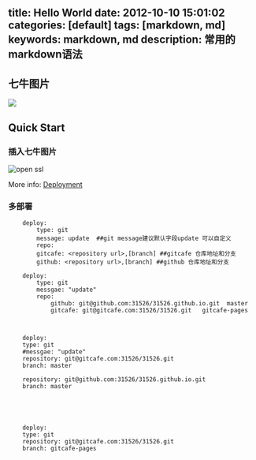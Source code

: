 title: Hello World
date: 2012-10-10 15:01:02
categories: [default]
tags: [markdown, md]
keywords: markdown, md
description: 常用的markdown语法
---



## 七牛图片
![](http://7xnift.com1.z0.glb.clouddn.com/img/2015/openssl.jpg-w400)


<!-- more-->
## Quick Start


### 插入七牛图片

![open ssl](http://7xnift.com1.z0.glb.clouddn.com/img/2015/openssl.jpg)


More info: [Deployment](http://hexo.io/docs/deployment.html)




### 多部署

```
	deploy:
		type: git
		message: update  ##git message建议默认字段update 可以自定义
		repo:
		gitcafe: <repository url>,[branch] ##gitcafe 仓库地址和分支
		github: <repository url>,[branch] ##github 仓库地址和分支

	deploy:
		type: git
		messgae: "update"
		repo:
			github: git@github.com:31526/31526.github.io.git  master
			gitcafe: git@gitcafe.com:31526/31526.git   gitcafe-pages



	deploy:
	type: git
	#messgae: "update"
	repository: git@gitcafe.com:31526/31526.git
	branch: master

	repository: git@github.com:31526/31526.github.io.git
	branch: master





	deploy:
	type: git
	repository: git@gitcafe.com:31526/31526.git
	branch: gitcafe-pages


```

